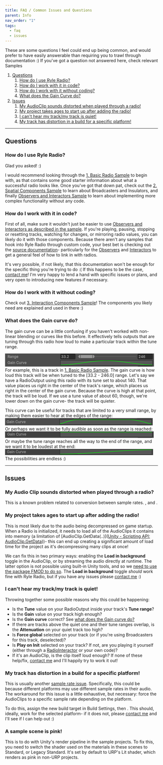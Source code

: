```yaml
---
title: FAQ / Common Issues and Questions
parent: Info
nav_order: "1"
tags:
  - faq
  - issues
---
```


These are some questions I feel could end up being common, and would prefer to have easily answerable than requiring you to trawl through documentation :)
If you've got a question not answered here, check relevant Samples

1. [Questions](#questions)
	1. [How do I use Ryle Radio?](#how%20do%20I%20use%20ryle%20radio)
	2. [How do I work with it in code?](#how%20do%20I%20work%20with%20it%20in%20code)
	3. [How do I work with it without coding?](#how%20do%20I%20work%20with%20it%20coding)
	4. [What does the Gain Curve do?](#what%20does%20the%20gain%20curve%20do)
2. [Issues](#issues)
	1. [My AudioClip sounds distorted when played through a radio!](#my%20Audio%20Clip%20sounds%20distorted%20when%20played%20through%20a%20radio)
	2. [My project takes ages to start up after adding the radio!](#My%20project%20takes%20ages%20to%20start%20up%20after%20adding%20the%20radio)
	3. [I can't hear my track/my track is quiet!](#I%20can't%20hear%20my%20track/my%20track%20is%20quiet!)
	4. [My track has distortion in a build for a specific platform!](#My%20track%20has%20distortion%20in%20a%20build%20for%20a%20specific%20platform)

---
## Questions
### How do I use Ryle Radio?
Glad you asked! :)

I would recommend looking through the [1. Basic Radio Sample](../../Guides/1.%20Basic%20Radio%20Sample.md) to begin with, as that contains some good starter information about what a successful radio looks like. Once you've got that down pat, check out the [2. Spatial Components Sample](../../Guides/2.%20Spatial%20Components%20Sample.md) to learn about Broadcasters and Insulators, and finally [Observers and Interactors Sample](Observers%20and%20Interactors%20Sample) to learn about implementing more complex functionality without any code.

### How do I work with it in code?
First of all, make sure it wouldn't just be easier to use [Observers and Interactors as described in the sample](../../Guides/3.%20Interaction%20Components%20Sample.md). If you're playing, pausing, stopping or resetting tracks, watching for changes, or mirroring radio values, you can likely do it with those components. Because there aren't any samples that hook into Ryle Radio through custom code, your best bet is checking out the [source documentation](https://ryle-e.github.io/ryle-radio-scripting-docs/index.html)- particularly for the [Observers](https://ryle-e.github.io/ryle-radio-scripting-docs/d1/d58/class_ryle_radio_1_1_components_1_1_radio_observer.html) and [Interactors](https://ryle-e.github.io/ryle-radio-scripting-docs/d3/d85/class_ryle_radio_1_1_components_1_1_radio_interactor.html) to get a general feel of how to link in with radios.

It's very possible, if not likely, that this documentation won't be enough for the specific thing you're trying to do :( If this happens to be the case, [contact me](../Contact.md)! I'm very happy to lend a hand with specific issues or plans, and very open to introducing new features if necessary. 

### How do I work with it without coding?
Check out [3. Interaction Components Sample](../../Guides/3.%20Interaction%20Components%20Sample.md)! The components you likely need are explained and used in there :)

### What does the **Gain curve** do?
The gain curve can be a little confusing if you haven't worked with non-linear blending or curves like this before. It effectively tells outputs that are tuning through this radio how loud to make a particular track within the tune range.

![Pasted image 20251007150555](../../Images/Info/20251007150555.png)
For example, this is a track in [1. Basic Radio Sample](../../Guides/1.%20Basic%20Radio%20Sample.md). The gain curve is how loud this track will be when tuned to the \[33.2 - 246.0] range.
Let's say we have a RadioOutput using this radio with its tune set to about 140. That value places us right in the center of the track's range, which places us right in the center of the gain curve. Because the curve is high at that point, the track will be loud. If we use a tune value of about 60, though, we're lower down on the gain curve- the track will be quieter.

This curve can be useful for tracks that are limited to a very small range, by making them easier to hear at the edges of the range:![Pasted image 20251007151057](../../Images/Info/20251007151057.png)
Or perhaps we want it to be fully audible as soon as the range is reached:![Pasted image 20251007151140](../../Images/Info/20251007151140.png)
Or maybe the tune range reaches all the way to the end of the range, and we want it to be loudest at the end:
![Pasted image 20251007151227](../../Images/Info/20251007151227.png)
The possibilities are endless :)

---
## Issues
### My Audio Clip sounds distorted when played through a radio?
This is a known problem related to conversion between sample rates.  [](Sample%20Rates-%20an%20important%20note.md#How%20do%20we%20fix%20it?|Here's%20some%20solutions%20I've%20put%20together%20for%20this%20specific%20issue), and [](../Plans,%20Todo.md#Known%20issues|the%20issue%20itself%20is%20logged%20here).

### My project takes ages to start up after adding the radio!
This is most likely due to the audio being decompressed on game startup. When a Radio is initialized, it needs to load all of the AudioClips it contains into memory (a limitation of [AudioClip.GetData(..)]([Unity - Scripting API: AudioClip.GetData](https://docs.unity3d.com/6000.2/Documentation/ScriptReference/AudioClip.GetData.html)))- this can end up creating a significant amount of load time for the project as it's decompressing many clips at once!

We can fix this in two primary ways: enabling the **Load in background** toggle in the AudioClip, or by streaming the audio directly at runtime. The latter option is not possible using built-in Unity tools, and so we [need to use the package FMOD to do so](FMOD%20and%20Ryle%20Radio.md). The **Load in background** toggle *should* work fine with Ryle Radio, but if you have any issues please [contact me](../Contact.md) :)

### I can't hear my track/my track is quiet!
Throwing together some possible reasons why this could be happening:
- Is the **Tune** value on your RadioOutput inside your track's **Tune range**?
- Is the **Gain** value on your track high enough?
- Is the **Gain curve** correct? See [what does the Gain curve do?](#What%20does%20the%20**Gain%20curve**%20do?)
- If there are tracks above the quiet one and their tune ranges overlap, is the **Attenuation** on your quiet track too high?
- Is **Force global** selected on your track (or if you're using Broadcasters for this track, deselected)?
- Is **Play on Init** selected on your track? If not, are you playing it yourself (either through a [RadioInteractor](RadioInteractor) or your own code)?
- If it's an AudioClip, is the clip itself loud enough?
If none of these help/fix, [contact me](../Contact.md) and I'll happily try to work it out!

### My track has distortion in a build for a specific platform!
This is usually another [sample rate issue](Sample%20Rates-%20an%20important%20note.md). Specifically, this could be because different platforms may use different sample rates in their audio. The workaround for this issue is a little exhaustive, but necessary: force the AudioClips to a specific sample rate depending on the platform.

To do this, assign the new build target in Build Settings, then [](Sample%20Rates-%20an%20important%20note.md#Forcing%20sample%20rates%20on%20clips|force%20the%20sample%20rates%20as%20usual). This should, ideally, work for the selected platform- if it does not, please [contact me](../Contact.md) and I'll see if I can help out :)

### A sample scene is pink!
This is to do with Unity's render pipeline in the sample projects. To fix this, you need to switch the shader used on the materials in these scenes to Standard, or Legacy Standard. It's set by default to URP's Lit shader, which renders as pink in non-URP projects.